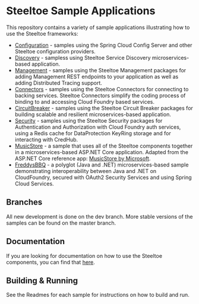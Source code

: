 # Steeltoe Sample Applications

This repository contains a variety of sample applications illustrating how to use the Steeltoe frameworks:

* [Configuration](Configuration) - samples using the Spring Cloud Config Server and other Steeltoe configuration providers.
* [Discovery](Discovery) - sampless using Steeltoe Service Discovery microservices-based application.
* [Management](Management) - samples using the Steeltoe Management packages for adding Management REST endpoints to your application as well as adding Distributed Tracing support.
* [Connectors](Connectors) - samples using the Steeltoe Connectors for connecting to backing services. Steeltoe Connectors simplify the coding process of binding to and accessing Cloud Foundry based services.
* [CircuitBreaker](CircuitBreaker) - samples using the Steeltoe Circuit Breaker packages for building scalable and resilient microservices-based application.
* [Security](Security) - samples using the Steeltoe Security packages for Authentication and Authorization with Cloud Foundry auth services, using a Redis cache for DataProtection KeyRing storage and for interacting with CredHub.
* [MusicStore](MusicStore) - a sample that uses all of the Steeltoe components together in a microservices-based ASP.NET Core application. Adapted from the ASP.NET Core reference app: [MusicStore by Microsoft](https://github.com/aspnet/AspNetCore/tree/master/src/MusicStore).
* [FreddysBBQ](FreddysBBQ) - a polyglot (Java and .NET) microservices-based sample demonstrating interoperability between Java and .NET on CloudFoundry, secured with OAuth2 Security Services and using Spring Cloud Services.

## Branches

All new development is done on the dev branch. More stable versions of the samples can be found on the master branch.

## Documentation

If you are looking for documentation on how to use the Steeltoe components, you can find that [here](https://steeltoe.io/docs/).

## Building & Running

See the Readmes for each sample for instructions on how to build and run.
